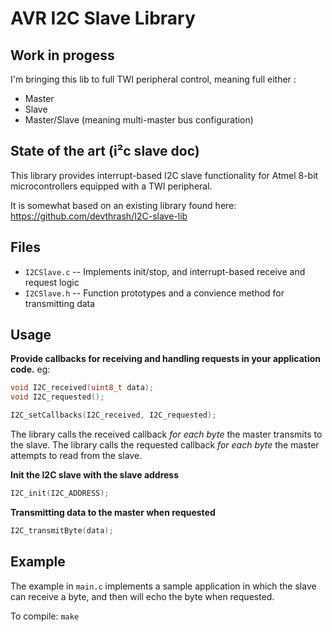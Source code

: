 # AVR I2C Slave Library

## Work in progess

I'm bringing this lib to full TWI peripheral control, meaning full either :
- Master
- Slave
- Master/Slave (meaning multi-master bus configuration)

## State of the art (i²c slave doc)

This library provides interrupt-based I2C slave functionality for Atmel 8-bit microcontrollers equipped with a TWI peripheral. 

It is somewhat based on an existing library found here: https://github.com/devthrash/I2C-slave-lib

Files
-----
* `I2CSlave.c` -- Implements init/stop, and interrupt-based receive and request logic
* `I2CSlave.h` -- Function prototypes and a convience method for transmitting data

Usage
-----
**Provide callbacks for receiving and handling requests in your application code.**
eg:
```c
void I2C_received(uint8_t data);
void I2C_requested();

I2C_setCallbacks(I2C_received, I2C_requested);
```

The library calls the received callback *for each byte* the master transmits to the slave.
The library calls the requested callback *for each byte* the master attempts to read from the slave.

**Init the I2C slave with the slave address**
```c
I2C_init(I2C_ADDRESS);
```

**Transmitting data to the master when requested**
```c
I2C_transmitByte(data);
```

Example
-------

The example in `main.c` implements a sample application in which the slave can receive a byte, 
and then will echo the byte when requested.

To compile:
`make`
